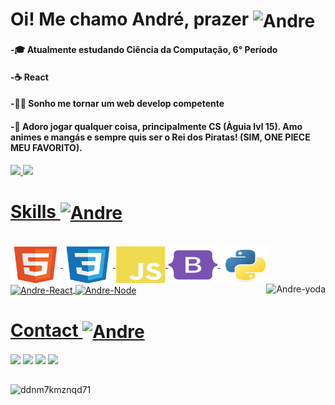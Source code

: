 #  Oi! Me chamo André, prazer <img align="center" alt = "Andre" height="40" width="60" src = "https://cdn.discordapp.com/emojis/735988987923005483.png?v=1">

#### -🎓 Atualmente estudando Ciência da Computação, 6° Período

#### -☕ React

#### -👨‍💻 Sonho me tornar um web develop competente

#### -🤩 Adoro jogar qualquer coisa, principalmente CS (Àguia lvl 15). Amo animes e mangás e sempre quis ser o Rei dos Piratas! (SIM, ONE PIECE MEU FAVORITO).

<div>
  <a href="https://github.com/Furiuss"  >
  <img height="180em" src="https://github-readme-stats.vercel.app/api?username=Furiuss&show_icons=true&theme=midnight-purple&include_all_commits=true&count_private=true"/>
  <img height="180em" src="https://github-readme-stats.vercel.app/api/top-langs/?username=Furiuss&layout=compact&langs_count=7&theme=midnight-purple"/>
</div>

  #         Skills <img align="center" alt="Andre" height="40" width="60" src="https://cdn.discordapp.com/emojis/494858210415476736.gif?v=1">
<div style="display: inline_block"><br>
  <img align="center" alt="Andre-HTML" height="60" width="80" src="https://raw.githubusercontent.com/devicons/devicon/master/icons/html5/html5-original.svg">
  <img align="center" alt="Andre-CSS" height="60" width="80" src="https://raw.githubusercontent.com/devicons/devicon/master/icons/css3/css3-original.svg">
  <img align="center" alt="Andre-Js" height="60" width="80" src="https://raw.githubusercontent.com/devicons/devicon/master/icons/javascript/javascript-plain.svg">
  <img align="center" alt="Andre-Bootstrap" height="60" width="80" src="https://raw.githubusercontent.com/devicons/devicon/master/icons/bootstrap/bootstrap-plain.svg">
  <img align="center" alt="Andre-Python" height="60" width="80" src="https://raw.githubusercontent.com/devicons/devicon/master/icons/python/python-original.svg">
  <img align="center" alt="Andre-React" height="60" width="80" src="https://cdn.jsdelivr.net/gh/devicons/devicon/icons/react/react-original.svg" />
  <img align="center" alt="Andre-Node" height="60" width="80" src="https://cdn.jsdelivr.net/gh/devicons/devicon/icons/nodejs/nodejs-original.svg" />
          
          
  <img align="right" alt="Andre-yoda" src="https://cdn.discordapp.com/emojis/755799224062574663.gif?v=1">
</div>
  
  # Contact <img align="center" alt="Andre" height="40" width="60" src="https://cdn.discordapp.com/emojis/713807926518743141.gif?v=1">
  
  <div>
  <a href="https://www.instagram.com/andrezvsd/" target="_blank"><img src="https://img.shields.io/badge/-Instagram-%23E4405F?style=for-the-badge&logo=instagram&logoColor=white" target="_blank"></a>
 	<a href="https://www.twitch.tv/furiusssz" target="_blank"><img src="https://img.shields.io/badge/Twitch-9146FF?style=for-the-badge&logo=twitch&logoColor=white" target="_blank"></a>
  <a href = "mailto:andremessias.az@gmail.com"><img src="https://img.shields.io/badge/-Gmail-%23333?style=for-the-badge&logo=gmail&logoColor=white" target="_blank"></a>
  <a href="https://www.linkedin.com/in/andr%C3%A9-messias-125b0720a/" target="_blank"><img src="https://img.shields.io/badge/-LinkedIn-%230077B5?style=for-the-badge&logo=linkedin&logoColor=white" target="_blank"></a>
    
  </div>
  
  ##
  
  
  
  ![ddnm7kmznqd71](https://user-images.githubusercontent.com/62546639/132783555-ca3d93ac-c814-4843-a18e-a1156384d5b4.gif)

 

